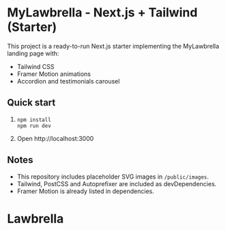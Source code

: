 # MyLawbrella - Next.js + Tailwind (Starter)

This project is a ready-to-run Next.js starter implementing the MyLawbrella landing page with:
- Tailwind CSS
- Framer Motion animations
- Accordion and testimonials carousel

## Quick start

1. 
   ```
   npm install
   npm run dev
   ```

2. Open http://localhost:3000

## Notes
- This repository includes placeholder SVG images in `/public/images`.
- Tailwind, PostCSS and Autoprefixer are included as devDependencies.
- Framer Motion is already listed in dependencies.

# Lawbrella
